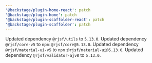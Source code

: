 ```yaml
---
'@backstage/plugin-home-react': patch
'@backstage/plugin-home': patch
'@backstage/plugin-scaffolder-react': patch
'@backstage/plugin-scaffolder': patch
---
```


Updated dependency `@rjsf/utils` to `5.13.0`.
Updated dependency `@rjsf/core-v5` to `npm:@rjsf/core@5.13.0`.
Updated dependency `@rjsf/material-ui-v5` to `npm:@rjsf/material-ui@5.13.0`.
Updated dependency `@rjsf/validator-ajv8` to `5.13.0`.
